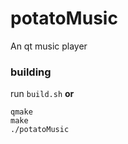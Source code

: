 # potatoMusic
An qt music player

### building
run `build.sh`
**or**
```shell
qmake
make
./potatoMusic
```
